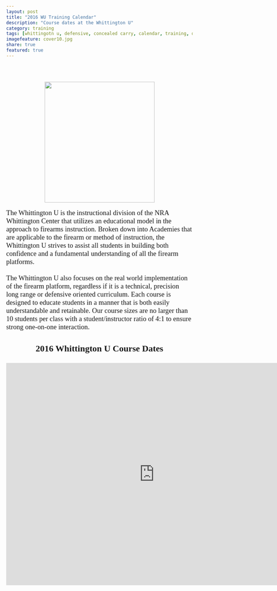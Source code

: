 ```yaml
---
layout: post
title: "2016 WU Training Calendar"
description: "Course dates at the Whittington U"
category: training
tags: [whittingotn u, defensive, concealed carry, calendar, training, dates]
imagefeature: cover10.jpg
share: true
featured: true
---
```




<br><span style="color: rgb(255, 69, 0);"><span style="color: rgb(255, 69, 0);"><span style="color: rgb(255, 69, 0);"><span style="color: rgb(255, 69, 0);"></span></span></span></span></div><span style="color: rgb(255, 69, 0);"><span style="color: rgb(255, 69, 0);"><span style="color: rgb(255, 69, 0);"><span style="color: rgb(255, 69, 0);"><br></span></span></span></span><span style="color: rgb(255, 69, 0);"><span style="color: rgb(255, 69, 0);"></span></span><span style="color: rgb(255, 69, 0);"></span></div><div startcont="this" align="center"><img alt="" src="assets/images/WHITTINGTON U LOGO 03.jpg" border="0px" height="326" width="297"><br><br><div align="left"><span style="font-size: 14pt;"><span style="font-family: Georgia;">The Whittington U is the instructional division of the NRA Whittington Center that</span></span><span style="font-size: 14pt; font-family: Georgia;"> utilizes an educational model in the approach to firearms instruction. Broken down into Academies that are applicable to the firearm or method of instruction, the Whittington U strives to assist all students in building both confidence and a fundamental understanding of all the firearm platforms.<br><br>The Whittington U also focuses on the real world implementation of the firearm platform, regardless if it is a technical, precision long range or defensive oriented curriculum. Each course is designed to educate students in a manner that is both easily understandable and retainable. Our course sizes are no larger than 10 students per class with a student/instructor ratio of 4:1 to ensure strong one-on-one interaction.<br></span></div></div>
<br><br><div align="center"><span style="font-weight: bold; font-family: Palatino Linotype; font-size: 18pt;">2016 Whittington U Course Dates</span><span style="font-family: Palatino Linotype;"><br><span style="font-size: 8pt;">&nbsp;</span><br></span></div><span style="font-family: Palatino Linotype;">
<iframe src="https://calendar.google.com/calendar/embed?src=whittingtonu2015%40gmail.com&ctz=America/Denver" style="border: 0" width="800" height="600" frameborder="0" scrolling="no"></iframe></td>
 